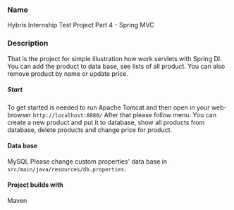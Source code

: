 ### Name
Hybris Internship Test Project Part 4 - Spring MVC
### Description
That is the project for simple illustration how work servlets with Spring DI. 
You can add the product to data base, see lists of all product. You can also remove product by name or update price.
##### Start
To get started is needed to run Apache Tomcat and then open in your web-browser `` http://localhost:8080/ `` After that please follow menu.
You can create a new product and put it to database, show all products from database, delete products and change price for product.
#### Data base
MySQL
Please change custom properties' data base in  `` src/main/java/resources/db.properties``. 
#### Project builds with
Maven